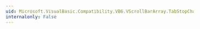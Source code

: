 ```yaml
---
uid: Microsoft.VisualBasic.Compatibility.VB6.VScrollBarArray.TabStopChanged
internalonly: False
---
```

